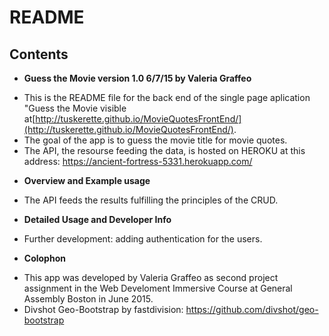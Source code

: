 # README

## Contents

* **Guess the Movie version 1.0 6/7/15 by Valeria Graffeo**

- This is the README file for the back end of the single page aplication "Guess the Movie visible at[http://tuskerette.github.io/MovieQuotesFrontEnd/](http://tuskerette.github.io/MovieQuotesFrontEnd/).
- The goal of the app is to guess the movie title for movie quotes.
- The API, the resourse feeding the data, is hosted on HEROKU at this address: https://ancient-fortress-5331.herokuapp.com/

* **Overview and Example usage**

- The API feeds the results fulfilling the principles of the CRUD.


* **Detailed Usage and Developer Info**

- Further development: adding authentication for the users.

* **Colophon**

- This app was developed by Valeria Graffeo as second project assignment in the Web Develoment Immersive Course at General Assembly Boston in June 2015.
- Divshot Geo-Bootstrap by fastdivision: https://github.com/divshot/geo-bootstrap
